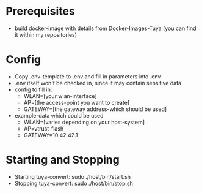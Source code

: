 # Prerequisites
- build docker-image with details from Docker-Images-Tuya (you can find it within my repositories)
# Config
- Copy .env-template to .env and fill in parameters into .env
- .env itself won't be checked in, since it may contain sensitive data
- config to fill in:
  - WLAN=[your wlan-interface]
  - AP=[the access-point you want to create]
  - GATEWAY=[the gateway address-which should be used]
- example-data which could be used
  - WLAN=[varies depending on your host-system]
  - AP=vtrust-flash
  - GATEWAY=10.42.42.1

# Starting and Stopping
- Starting tuya-convert: sudo ./host/bin/start.sh
- Stopping tuya-convert: sudo ./host/bin/stop.sh
